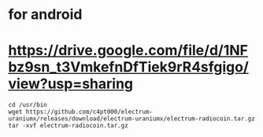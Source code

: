 

# for android
# https://drive.google.com/file/d/1NFbz9sn_t3VmkefnDfTiek9rR4sfgigo/view?usp=sharing

```
cd /usr/bin
wget https://github.com/c4pt000/electrum-uraniumx/releases/download/electrum-uraniumx/electrum-radiocoin.tar.gz
tar -xvf electrum-radiocoin.tar.gz
```


